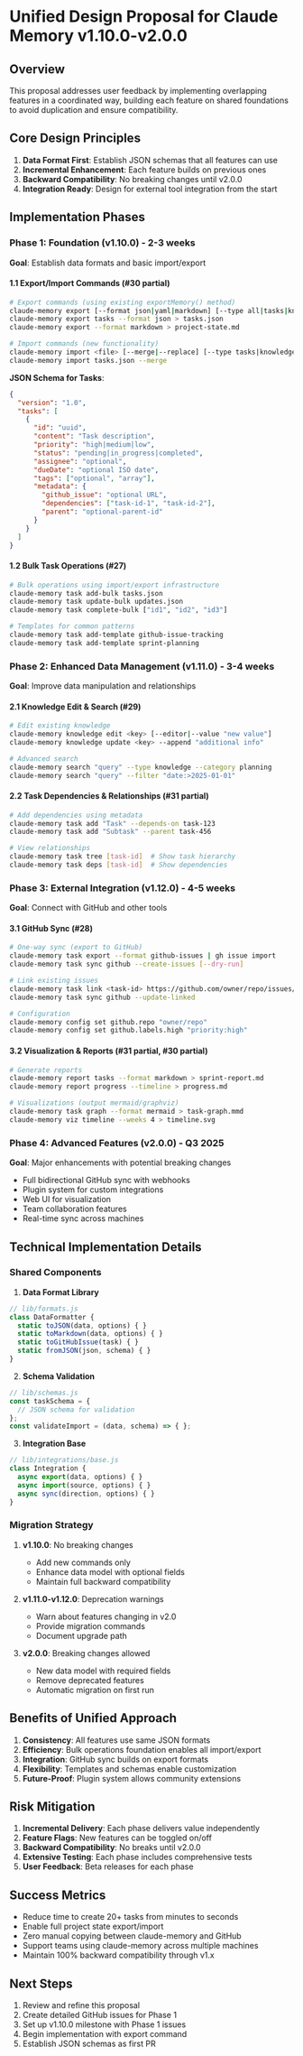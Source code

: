 # Unified Design Proposal for Claude Memory v1.10.0-v2.0.0

## Overview
This proposal addresses user feedback by implementing overlapping features in a coordinated way, building each feature on shared foundations to avoid duplication and ensure compatibility.

## Core Design Principles
1. **Data Format First**: Establish JSON schemas that all features can use
2. **Incremental Enhancement**: Each feature builds on previous ones
3. **Backward Compatibility**: No breaking changes until v2.0.0
4. **Integration Ready**: Design for external tool integration from the start

## Implementation Phases

### Phase 1: Foundation (v1.10.0) - 2-3 weeks
**Goal**: Establish data formats and basic import/export

#### 1.1 Export/Import Commands (#30 partial)
```bash
# Export commands (using existing exportMemory() method)
claude-memory export [--format json|yaml|markdown] [--type all|tasks|knowledge|patterns]
claude-memory export tasks --format json > tasks.json
claude-memory export --format markdown > project-state.md

# Import commands (new functionality)
claude-memory import <file> [--merge|--replace] [--type tasks|knowledge]
claude-memory import tasks.json --merge
```

**JSON Schema for Tasks**:
```json
{
  "version": "1.0",
  "tasks": [
    {
      "id": "uuid",
      "content": "Task description",
      "priority": "high|medium|low",
      "status": "pending|in_progress|completed",
      "assignee": "optional",
      "dueDate": "optional ISO date",
      "tags": ["optional", "array"],
      "metadata": {
        "github_issue": "optional URL",
        "dependencies": ["task-id-1", "task-id-2"],
        "parent": "optional-parent-id"
      }
    }
  ]
}
```

#### 1.2 Bulk Task Operations (#27)
```bash
# Bulk operations using import/export infrastructure
claude-memory task add-bulk tasks.json
claude-memory task update-bulk updates.json
claude-memory task complete-bulk ["id1", "id2", "id3"]

# Templates for common patterns
claude-memory task add-template github-issue-tracking
claude-memory task add-template sprint-planning
```

### Phase 2: Enhanced Data Management (v1.11.0) - 3-4 weeks
**Goal**: Improve data manipulation and relationships

#### 2.1 Knowledge Edit & Search (#29)
```bash
# Edit existing knowledge
claude-memory knowledge edit <key> [--editor|--value "new value"]
claude-memory knowledge update <key> --append "additional info"

# Advanced search
claude-memory search "query" --type knowledge --category planning
claude-memory search "query" --filter "date:>2025-01-01"
```

#### 2.2 Task Dependencies & Relationships (#31 partial)
```bash
# Add dependencies using metadata
claude-memory task add "Task" --depends-on task-123
claude-memory task add "Subtask" --parent task-456

# View relationships
claude-memory task tree [task-id]  # Show task hierarchy
claude-memory task deps [task-id]  # Show dependencies
```

### Phase 3: External Integration (v1.12.0) - 4-5 weeks
**Goal**: Connect with GitHub and other tools

#### 3.1 GitHub Sync (#28)
```bash
# One-way sync (export to GitHub)
claude-memory task export --format github-issues | gh issue import
claude-memory task sync github --create-issues [--dry-run]

# Link existing issues
claude-memory task link <task-id> https://github.com/owner/repo/issues/123
claude-memory task sync github --update-linked

# Configuration
claude-memory config set github.repo "owner/repo"
claude-memory config set github.labels.high "priority:high"
```

#### 3.2 Visualization & Reports (#31 partial, #30 partial)
```bash
# Generate reports
claude-memory report tasks --format markdown > sprint-report.md
claude-memory report progress --timeline > progress.md

# Visualizations (output mermaid/graphviz)
claude-memory task graph --format mermaid > task-graph.mmd
claude-memory viz timeline --weeks 4 > timeline.svg
```

### Phase 4: Advanced Features (v2.0.0) - Q3 2025
**Goal**: Major enhancements with potential breaking changes

- Full bidirectional GitHub sync with webhooks
- Plugin system for custom integrations
- Web UI for visualization
- Team collaboration features
- Real-time sync across machines

## Technical Implementation Details

### Shared Components

1. **Data Format Library**
```javascript
// lib/formats.js
class DataFormatter {
  static toJSON(data, options) { }
  static toMarkdown(data, options) { }
  static toGitHubIssue(task) { }
  static fromJSON(json, schema) { }
}
```

2. **Schema Validation**
```javascript
// lib/schemas.js
const taskSchema = {
  // JSON schema for validation
};
const validateImport = (data, schema) => { };
```

3. **Integration Base**
```javascript
// lib/integrations/base.js
class Integration {
  async export(data, options) { }
  async import(source, options) { }
  async sync(direction, options) { }
}
```

### Migration Strategy

1. **v1.10.0**: No breaking changes
   - Add new commands only
   - Enhance data model with optional fields
   - Maintain full backward compatibility

2. **v1.11.0-v1.12.0**: Deprecation warnings
   - Warn about features changing in v2.0
   - Provide migration commands
   - Document upgrade path

3. **v2.0.0**: Breaking changes allowed
   - New data model with required fields
   - Remove deprecated features
   - Automatic migration on first run

## Benefits of Unified Approach

1. **Consistency**: All features use same JSON formats
2. **Efficiency**: Bulk operations foundation enables all import/export
3. **Integration**: GitHub sync builds on export formats
4. **Flexibility**: Templates and schemas enable customization
5. **Future-Proof**: Plugin system allows community extensions

## Risk Mitigation

1. **Incremental Delivery**: Each phase delivers value independently
2. **Feature Flags**: New features can be toggled on/off
3. **Backward Compatibility**: No breaks until v2.0.0
4. **Extensive Testing**: Each phase includes comprehensive tests
5. **User Feedback**: Beta releases for each phase

## Success Metrics

- Reduce time to create 20+ tasks from minutes to seconds
- Enable full project state export/import
- Zero manual copying between claude-memory and GitHub
- Support teams using claude-memory across multiple machines
- Maintain 100% backward compatibility through v1.x

## Next Steps

1. Review and refine this proposal
2. Create detailed GitHub issues for Phase 1
3. Set up v1.10.0 milestone with Phase 1 issues
4. Begin implementation with export command
5. Establish JSON schemas as first PR